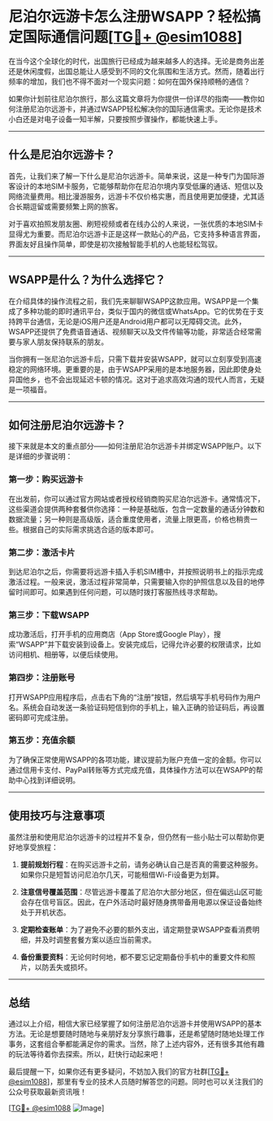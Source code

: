 # 尼泊尔远游卡怎么注册WSAPP？轻松搞定国际通信问题[[TG💪+ @esim1088](https://t.me/s/esim1088)]

在当今这个全球化的时代，出国旅行已经成为越来越多人的选择。无论是商务出差还是休闲度假，出国总能让人感受到不同的文化氛围和生活方式。然而，随着出行频率的增加，我们也不得不面对一个现实问题：如何在国外保持顺畅的通信？

如果你计划前往尼泊尔旅行，那么这篇文章将为你提供一份详尽的指南——教你如何注册尼泊尔远游卡，并通过WSAPP轻松解决你的国际通信需求。无论你是技术小白还是对电子设备一知半解，只要按照步骤操作，都能快速上手。

---

## 什么是尼泊尔远游卡？

首先，让我们来了解一下什么是尼泊尔远游卡。简单来说，这是一种专门为国际游客设计的本地SIM卡服务，它能够帮助你在尼泊尔境内享受低廉的通话、短信以及网络流量费用。相比漫游服务，远游卡不仅价格实惠，而且使用更加便捷，尤其适合长期逗留或需要频繁上网的旅客。

对于喜欢拍照发朋友圈、刷短视频或者在线办公的人来说，一张优质的本地SIM卡显得尤为重要。而尼泊尔远游卡正是这样一款贴心的产品，它支持多种语言界面，界面友好且操作简单，即使是初次接触智能手机的人也能轻松驾驭。

---

## WSAPP是什么？为什么选择它？

在介绍具体的操作流程之前，我们先来聊聊WSAPP这款应用。WSAPP是一个集成了多种功能的即时通讯平台，类似于国内的微信或WhatsApp。它的优势在于支持跨平台通信，无论是iOS用户还是Android用户都可以无障碍交流。此外，WSAPP还提供了免费语音通话、视频聊天以及文件传输等功能，非常适合经常需要与家人朋友保持联系的朋友。

当你拥有一张尼泊尔远游卡后，只需下载并安装WSAPP，就可以立刻享受到高速稳定的网络环境。更重要的是，由于WSAPP采用的是本地服务器，因此即使身处异国他乡，也不会出现延迟卡顿的情况。这对于追求高效沟通的现代人而言，无疑是一项福音。

---

## 如何注册尼泊尔远游卡？

接下来就是本文的重点部分——如何注册尼泊尔远游卡并绑定WSAPP账户。以下是详细的步骤说明：

### 第一步：购买远游卡
在出发前，你可以通过官方网站或者授权经销商购买尼泊尔远游卡。通常情况下，这些渠道会提供两种套餐供你选择：一种是基础版，包含一定数量的通话分钟数和数据流量；另一种则是高级版，适合重度使用者，流量上限更高，价格也稍贵一些。根据自己的实际需求挑选合适的版本即可。

### 第二步：激活卡片
到达尼泊尔之后，你需要将远游卡插入手机SIM槽中，并按照说明书上的指示完成激活过程。一般来说，激活过程非常简单，只需要输入你的护照信息以及目的地停留时间即可。如果遇到任何问题，可以随时拨打客服热线寻求帮助。

### 第三步：下载WSAPP
成功激活后，打开手机的应用商店（App Store或Google Play），搜索“WSAPP”并下载安装到设备上。安装完成后，记得允许必要的权限请求，比如访问相机、相册等，以便后续使用。

### 第四步：注册账号
打开WSAPP应用程序后，点击右下角的“注册”按钮，然后填写手机号码作为用户名。系统会自动发送一条验证码短信到你的手机上，输入正确的验证码后，再设置密码即可完成注册。

### 第五步：充值余额
为了确保正常使用WSAPP的各项功能，建议提前为账户充值一定的金额。你可以通过信用卡支付、PayPal转账等方式完成充值，具体操作方法可以在WSAPP的帮助中心找到详细说明。

---

## 使用技巧与注意事项

虽然注册和使用尼泊尔远游卡的过程并不复杂，但仍然有一些小贴士可以帮助你更好地享受旅程：

1. **提前规划行程**：在购买远游卡之前，请务必确认自己是否真的需要这种服务。如果你只是短暂访问尼泊尔几天，可能租借Wi-Fi设备更为划算。
   
2. **注意信号覆盖范围**：尽管远游卡覆盖了尼泊尔大部分地区，但在偏远山区可能会存在信号盲区。因此，在户外活动时最好随身携带备用电源以保证设备始终处于开机状态。

3. **定期检查账单**：为了避免不必要的额外支出，请定期登录WSAPP查看消费明细，并及时调整套餐方案以适应当前需求。

4. **备份重要资料**：无论何时何地，都不要忘记定期备份手机中的重要文件和照片，以防丢失或损坏。

---

## 总结

通过以上介绍，相信大家已经掌握了如何注册尼泊尔远游卡并使用WSAPP的基本方法。无论是想要随时随地与亲朋好友分享旅行趣事，还是希望随时随地处理工作事务，这套组合拳都能满足你的需求。当然，除了上述内容外，还有很多其他有趣的玩法等待着你去探索。所以，赶快行动起来吧！

最后提醒一下，如果你还有更多疑问，不妨加入我们的官方社群[[TG💪+ @esim1088](https://t.me/s/esim1088)]，那里有专业的技术人员随时解答您的问题。同时也可以关注我们的公众号获取最新资讯哦！

[[TG💪+ @esim1088](https://t.me/s/esim1088) ![Image](https://i.postimg.cc/4NQfJmqS/Snipaste-2025-05-13-00-14-12.png)]